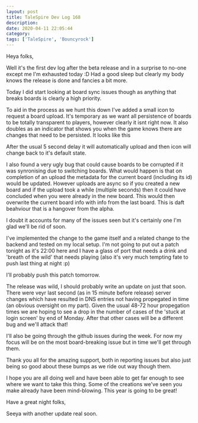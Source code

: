```yaml
---
layout: post
title: TaleSpire Dev Log 168
description:
date: 2020-04-11 22:05:44
category:
tags: ['TaleSpire', 'Bouncyrock']
---
```


Heya folks,

Well it's the first dev log after the beta release and in a surprise to no-one except me I'm exhausted today :D
Had a good sleep but clearly my body knows the release is done and fancies a bit more.

Today I did start looking at board sync issues though as anything that breaks boards is clearly a high priority. 

To aid in the process as we hunt this down I've added a small icon to request a board upload. It's temporary as we want all persistence of boards to be totally transparent to players, however clearly it isnt right now. It also doubles as an indicator that shows you when the game knows there are changes that need to be persisted. It looks like this

After the usual 5 second delay it will automatically upload and then icon will change back to it's default state.

I also found a very ugly bug that could cause boards to be corrupted if it was synronising due to switching boards. What would happen is that on completion of an upload the metadata for the current board (including its id) would be updated. However uploads are async so if you created a new board and if the upload took a while (multiple seconds) then it could have concluded when you were already in the new board. This would then overwrite the current board info with info from the last board. This is daft beahviour that is a hangover from the alpha.

I doubt it accounts for many of the issues seen but it's certainly one I'm glad we'll be rid of soon.

I've implemented the change to the game itself and a related change to the backend and tested on my local setup. I'm not going to put out a patch tonight as it's 22:00 here and I have a glass of port that needs a drink and 'breath of the wild' that needs playing (also it's very much tempting fate to push last thing at night :p)

I'll probably push this patch tomorrow.

The release was wild, I should probably write an update on just that soon. There were veyr last second (as in 15 minute before release) server changes which have resulted in DNS entries not having propegated in time (an obvious oversight on my part). Given the usual 48-72 hour propegation times we are hoping to see a drop in the number of cases of the 'stuck at login screen' by end of Monday. After that other cases will be a different bug and we'll attack that!

I'll also be going through the github issues during the week. For now my focus will be on the most board-breaking issue but in time we'll get through them.

Thank you all for the amazing support, both in reporting issues but also just being so good about these bumps as we ride out way though them.

I hope you are all doing well and have been able to get far enough to see where we want to take this thing. Some of the creations we've seen you make already have been mind-blowing. This year is going to be great!

Have a great night folks, 

Seeya with another update real soon.

